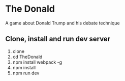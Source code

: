 # The Donald
A game about Donald Trump and his debate technique

## Clone, install and run dev server
1. clone
2. cd TheDonald
3. npm install webpack -g
4. npm install
5. npm run dev
